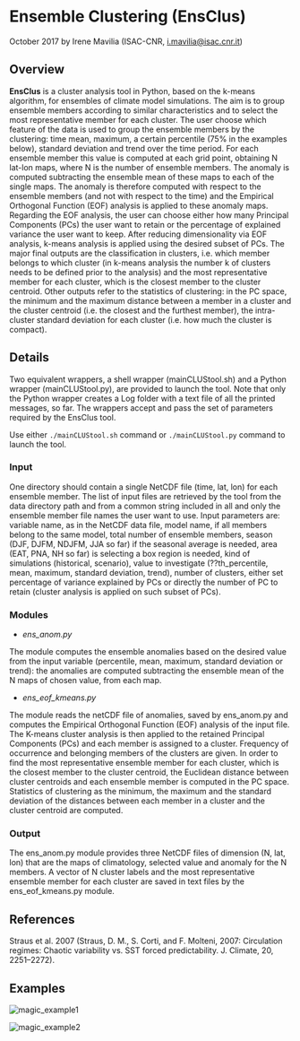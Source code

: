 # Ensemble Clustering (EnsClus)
October 2017
by Irene Mavilia (ISAC-CNR, i.mavilia@isac.cnr.it)

## Overview
**EnsClus** is a cluster analysis tool in Python, based on the k-means algorithm, for ensembles of climate model simulations. The aim is to group ensemble members according to similar characteristics and to select the most representative member for each cluster. The user choose which feature of the data is used to group the ensemble members by the clustering: time mean, maximum, a certain percentile (75% in the examples below), standard deviation and trend over the time period.
For each ensemble member this value is computed at each grid point, obtaining N lat-lon maps, where N is the number of ensemble members.
The anomaly is computed subtracting the ensemble mean of these maps to each of the single maps. The anomaly is therefore computed with respect to the ensemble members (and not with respect to the time) and the Empirical Orthogonal Function (EOF) analysis is applied to these anomaly maps.
Regarding the EOF analysis, the user can choose either how many Principal Components (PCs) the user want to retain or the percentage of explained variance the user want to keep.
After reducing dimensionality via EOF analysis, k-means analysis is applied using the desired subset of PCs.
The major final outputs are the classification in clusters, i.e. which member belongs to which cluster (in k-means analysis the number k of clusters needs to be defined prior to the analysis) and the most representative member for each cluster, which is the closest member to the cluster centroid.
Other outputs refer to the statistics of clustering: in the PC space, the minimum and the maximum distance between a member in a cluster and the cluster centroid (i.e. the closest and the furthest member), the intra-cluster standard deviation for each cluster (i.e. how much the cluster is compact).

## Details
Two equivalent wrappers, a shell wrapper (mainCLUStool.sh) and a Python wrapper (mainCLUStool.py), are provided to launch the tool. Note that only the Python wrapper creates a Log folder with a text file of all the printed messages, so far. The wrappers accept and pass the set of parameters required by the EnsClus tool.

Use either ```./mainCLUStool.sh``` command or ```./mainCLUStool.py``` command to launch the tool.
### Input
One directory should contain a single NetCDF file (time, lat, lon) for each ensemble member.
The list of input files are retrieved by the tool from the data directory path and from a common string included in all and only the ensemble member file names the user want to use.
Input parameters are: variable name, as in the NetCDF data file, model name, if all members belong to the same model, total number of ensemble members, season (DJF, DJFM, NDJFM, JJA so far) if the seasonal average is needed, area (EAT, PNA, NH so far) is selecting a box region is needed, kind of simulations (historical, scenario), value to investigate (??th_percentile, mean, maximum, standard deviation, trend), number of clusters, either set percentage of variance explained by PCs or directly the number of PC to retain (cluster analysis is applied on such subset of PCs).
### Modules
* *ens_anom.py*

The module computes the ensemble anomalies based on the desired value from the input variable (percentile, mean, maximum, standard deviation or trend): the anomalies are computed subtracting the ensemble mean of the N maps of chosen value, from each map.
* *ens_eof_kmeans.py*

The module reads the netCDF file of anomalies, saved by ens_anom.py and computes the Empirical Orthogonal Function (EOF) analysis of the input file. The K-means cluster analysis is then applied to the retained Principal Components (PCs) and each member is assigned to a cluster. Frequency of occurrence and belonging members of the clusters are given. In order to find the most representative ensemble member for each cluster, which is the closest member to the cluster centroid, the Euclidean distance between cluster centroids and each ensemble member is computed in the PC space. Statistics of clustering as the minimum, the maximum and the standard deviation of the distances between each member in a cluster and the cluster centroid are computed.
### Output
The ens_anom.py module provides three NetCDF files of dimension (N, lat, lon) that are the maps of climatology, selected value and anomaly for the N members. A vector of N cluster labels and the most representative ensemble member for each cluster are saved in text files by the ens_eof_kmeans.py module.

## References
Straus et al. 2007 (Straus, D. M., S. Corti, and F. Molteni, 2007: Circulation regimes: Chaotic variability vs. SST forced predictability. J. Climate, 20, 2251–2272).

## Examples
![magic_example1](https://user-images.githubusercontent.com/29089954/31949406-8a651110-b8d9-11e7-8b0d-11a1c5a0fc9b.png)



![magic_example2](https://user-images.githubusercontent.com/29089954/31949425-92250004-b8d9-11e7-9468-18e7bceb9f8d.png)
